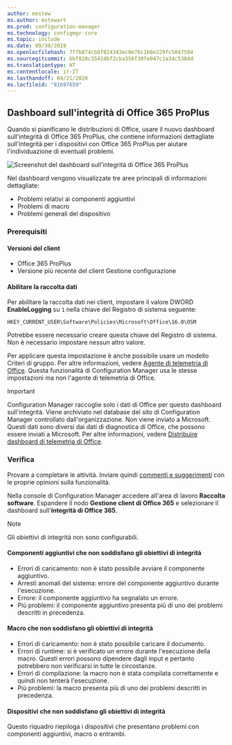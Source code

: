 ```yaml
---
author: mestew
ms.author: mstewart
ms.prod: configuration-manager
ms.technology: configmgr-core
ms.topic: include
ms.date: 09/30/2019
ms.openlocfilehash: 7ffb874cb8f024343ec0e76c1b0e229fc5047504
ms.sourcegitcommit: bbf820c35414bf2cba356f30fe047c1a34c5384d
ms.translationtype: HT
ms.contentlocale: it-IT
ms.lasthandoff: 04/21/2020
ms.locfileid: "81697659"
---
```

## <a name="office-365-proplus-health-dashboard"></a><a name="bkmk_o365health"></a> Dashboard sull'integrità di Office 365 ProPlus

<!--4488301-->

Quando si pianificano le distribuzioni di Office, usare il nuovo dashboard sull'integrità di Office 365 ProPlus, che contiene informazioni dettagliate sull'integrità per i dispositivi con Office 365 ProPlus per aiutare l'individuazione di eventuali problemi.

![Screenshot del dashboard sull'integrità di Office 365 ProPlus](../../media/4488301-o365-health.png)

Nel dashboard vengono visualizzate tre aree principali di informazioni dettagliate:

- Problemi relativi ai componenti aggiuntivi
- Problemi di macro
- Problemi generali del dispositivo

### <a name="prerequisites"></a>Prerequisiti

#### <a name="client-versions"></a>Versioni del client

- Office 365 ProPlus
- Versione più recente del client Gestione configurazione

#### <a name="enable-data-collection"></a>Abilitare la raccolta dati

Per abilitare la raccolta dati nei client, impostare il valore DWORD **EnableLogging** su `1` nella chiave del Registro di sistema seguente:

`HKEY_CURRENT_USER\Software\Policies\Microsoft\Office\16.0\OSM`

Potrebbe essere necessario creare questa chiave del Registro di sistema. Non è necessario impostare nessun altro valore.

Per applicare questa impostazione è anche possibile usare un modello Criteri di gruppo. Per altre informazioni, vedere [Agente di telemetria di Office](https://docs.microsoft.com/deployoffice/compat/deploy-telemetry-dashboard#office-telemetry-agent). Questa funzionalità di Configuration Manager usa le stesse impostazioni ma non l'agente di telemetria di Office.

> [!IMPORTANT]
> Configuration Manager raccoglie solo i dati di Office per questo dashboard sull'integrità. Viene archiviato nel database del sito di Configuration Manager controllato dall'organizzazione. Non viene inviato a Microsoft. Questi dati sono diversi dai dati di diagnostica di Office, che possono essere inviati a Microsoft. Per altre informazioni, vedere [Distribuire dashboard di telemetria di Office](https://docs.microsoft.com/deployoffice/compat/deploy-telemetry-dashboard).

### <a name="try-it-out"></a>Verifica

Provare a completare le attività. Inviare quindi [commenti e suggerimenti](../../../../understand/find-help.md#product-feedback) con le proprie opinioni sulla funzionalità.

Nella console di Configuration Manager accedere all'area di lavoro **Raccolta software**. Espandere il nodo **Gestione client di Office 365** e selezionare il dashboard sull'**integrità di Office 365**.

> [!NOTE]
> Gli obiettivi di integrità non sono configurabili.

#### <a name="add-ins-not-meeting-health-goals"></a>Componenti aggiuntivi che non soddisfano gli obiettivi di integrità

- Errori di caricamento: non è stato possibile avviare il componente aggiuntivo.
- Arresti anomali del sistema: errore del componente aggiuntivo durante l'esecuzione.
- Errore: il componente aggiuntivo ha segnalato un errore.
- Più problemi: il componente aggiuntivo presenta più di uno dei problemi descritti in precedenza.

#### <a name="macros-not-meeting-health-goals"></a>Macro che non soddisfano gli obiettivi di integrità

- Errori di caricamento: non è stato possibile caricare il documento.
- Errori di runtime: si è verificato un errore durante l'esecuzione della macro. Questi errori possono dipendere dagli input e pertanto potrebbero non verificarsi in tutte le circostanze.
- Errori di compilazione: la macro non è stata compilata correttamente e quindi non tenterà l'esecuzione.
- Più problemi: la macro presenta più di uno dei problemi descritti in precedenza.

#### <a name="devices-not-meeting-health-goals"></a>Dispositivi che non soddisfano gli obiettivi di integrità

Questo riquadro riepiloga i dispositivi che presentano problemi con componenti aggiuntivi, macro o entrambi.
